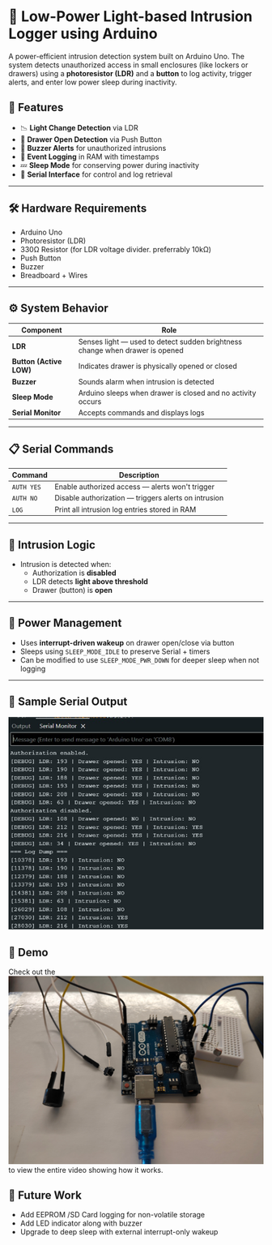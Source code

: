 # 🔐 Low-Power Light-based Intrusion Logger using Arduino

A power-efficient intrusion detection system built on Arduino Uno. The system detects unauthorized access in small enclosures (like lockers or drawers) using a **photoresistor (LDR)** and a **button** to log activity, trigger alerts, and enter low power sleep during inactivity.

## 🚀 Features

- 📉 **Light Change Detection** via LDR
- 🔘 **Drawer Open Detection** via Push Button
- 🔔 **Buzzer Alerts** for unauthorized intrusions
- 💾 **Event Logging** in RAM with timestamps
- 💤 **Sleep Mode** for conserving power during inactivity
- 🔄 **Serial Interface** for control and log retrieval

---

## 🛠️ Hardware Requirements

- Arduino Uno
- Photoresistor (LDR)
- 330Ω Resistor (for LDR voltage divider. preferrably 10kΩ)
- Push Button
- Buzzer
- Breadboard + Wires

---

## ⚙️ System Behavior

| Component | Role |
|----------|------|
| **LDR** | Senses light — used to detect sudden brightness change when drawer is opened |
| **Button (Active LOW)** | Indicates drawer is physically opened or closed |
| **Buzzer** | Sounds alarm when intrusion is detected |
| **Sleep Mode** | Arduino sleeps when drawer is closed and no activity occurs |
| **Serial Monitor** | Accepts commands and displays logs |

---

## 📋 Serial Commands

| Command | Description |
|--------|-------------|
| `AUTH YES` | Enable authorized access — alerts won't trigger |
| `AUTH NO`  | Disable authorization — triggers alerts on intrusion |
| `LOG`      | Print all intrusion log entries stored in RAM |

---

## 🧠 Intrusion Logic

- Intrusion is detected when:
  - Authorization is **disabled**
  - LDR detects **light above threshold**
  - Drawer (button) is **open**

---

## 🔄 Power Management

- Uses **interrupt-driven wakeup** on drawer open/close via button
- Sleeps using `SLEEP_MODE_IDLE` to preserve Serial + timers
- Can be modified to use `SLEEP_MODE_PWR_DOWN` for deeper sleep when not logging

---

## 🧾 Sample Serial Output

[![Sample Output](./output.jpg)]()


## 🎥 Demo
Check out the [![demo video](./setup.png)](https://imgur.com/a/980a9Wp) to view the entire video showing how it works. <br>

## 📝 Future Work
- Add EEPROM /SD Card logging for non-volatile storage
- Add LED indicator along with buzzer
- Upgrade to deep sleep with external interrupt-only wakeup
